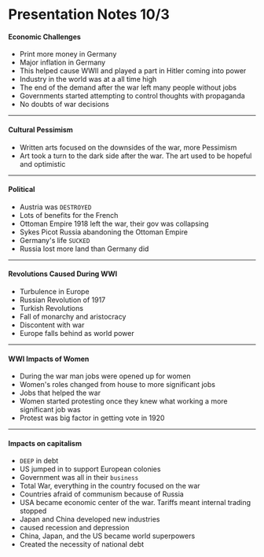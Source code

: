 # Presentation Notes 10/3

#### Economic Challenges
  * Print more money in Germany
  * Major inflation in Germany
  * This helped cause WWII and played a part in Hitler coming into power
  * Industry in the world was at a all time high
  * The end of the demand after the war left many people without jobs
  * Governments started attempting to control thoughts with propaganda
  * No doubts of war decisions
---
#### Cultural Pessimism
  * Written arts focused on the downsides of the war, more Pessimism
  * Art took a turn to the dark side after the war. The art used to be hopeful and optimistic
---
####  Political
  * Austria was `DESTROYED`
  * Lots of benefits for the French
  * Ottoman Empire 1918 left the war, their gov was collapsing
  * Sykes Picot Russia abandoning the Ottoman Empire
  * Germany's life `SUCKED`
  * Russia lost more land than Germany did
---
#### Revolutions Caused During WWI
  * Turbulence in Europe
  * Russian Revolution of 1917
  * Turkish Revolutions
  * Fall of monarchy and aristocracy
  * Discontent with war
  * Europe falls behind as world power
---
#### WWI Impacts of Women
  * During the war man jobs were opened up for women
  * Women's roles changed from house to more significant jobs
  * Jobs that helped the war
  * Women started protesting once they knew what working a more significant job was
  * Protest was big factor in getting vote in 1920
---
#### Impacts on capitalism
  * `DEEP` in debt
  * US jumped in to support European colonies
  * Government was all in their `business`
  * Total War, everything in the country focused on the war
  * Countries afraid of communism because of Russia
  * USA became economic center of the war. Tariffs meant internal trading stopped
  * Japan and China developed new industries
  * caused recession and depression
  * China, Japan, and the US became world superpowers
  * Created the necessity of national debt

